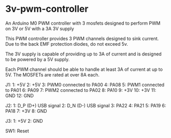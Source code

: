 # 3v-pwm-controller
An Arduino M0 PWM controller with 3 mosfets designed to perform PWM on 3V or 5V with a 3A 3V supply

This PWM controller provides 3 PWM channels designed to sink current.
Due to the back EMF protection diodes, do not exceed 5v.

The 3V supply is capable of providing up to 3A of current and is designed
to be powered by a 5V supply.

Each PWM channel should be able to handle at least 3A of current at up to 5V.
The MOSFETs are rated at over 8A each.

J1:
1: +5V
2: +5V
3: PWM0 connected to PA00
4: PA08
5: PWM1 connected to PA01
6: PA09
7: PWM2 connected to PA02
8: PA10
9: +3V
10: +3V
11: GND
12: GND

J2:
1: D_P (D+) USB signal
2: D_N (D-) USB signal
3: PA22
4: PA21
5: PA19
6: PA18
7: +3V
8: GND

J3:
1: +5V
2: GND

SW1: Reset
